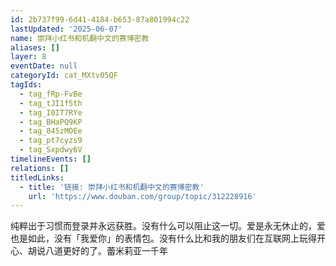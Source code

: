 ```yaml
---
id: 2b737f99-6d41-4184-b653-87a801994c22
lastUpdated: '2025-06-07'
name: 崇拜小红书和机翻中文的赛博密教
aliases: []
layer: 8
eventDate: null
categoryId: cat_MXtv05QF
tagIds:
  - tag_fRp-FvBe
  - tag_tJI1f5th
  - tag_I0IT7RYe
  - tag_BHaPQ9KP
  - tag_845zMOEe
  - tag_pt7cyzs9
  - tag_Sxpdwy6V
timelineEvents: []
relations: []
titledLinks:
  - title: '链接: 崇拜小红书和机翻中文的赛博密教'
    url: 'https://www.douban.com/group/topic/312228916'
---
```

纯粹出于习惯而登录并永远获胜。没有什么可以阻止这一切。爱是永无休止的，爱也是如此，没有「我爱你」的表情包。没有什么比和我的朋友们在互联网上玩得开心、胡说八道更好的了。蕾米莉亚一千年
